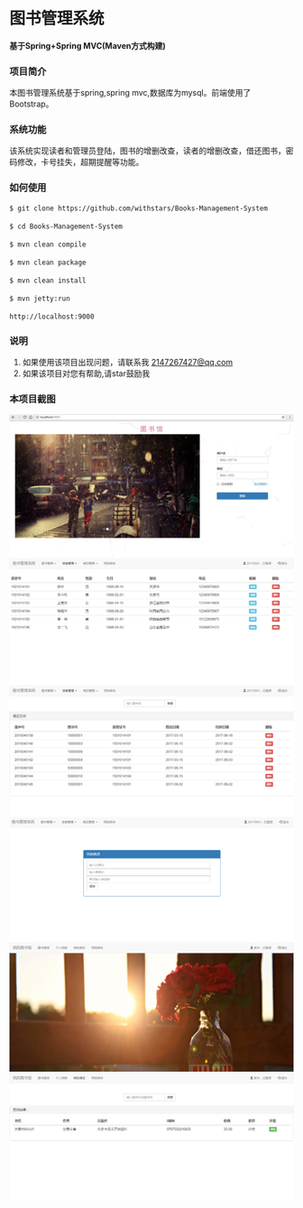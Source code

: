 # 图书管理系统
#### 基于Spring+Spring MVC(Maven方式构建)
### 项目简介
本图书管理系统基于spring,spring mvc,数据库为mysql。前端使用了Bootstrap。 
### 系统功能
该系统实现读者和管理员登陆，图书的增删改查，读者的增删改查，借还图书，密码修改，卡号挂失，超期提醒等功能。
### 如何使用
```
$ git clone https://github.com/withstars/Books-Management-System

$ cd Books-Management-System

$ mvn clean compile

$ mvn clean package

$ mvn clean install

$ mvn jetty:run

http://localhost:9000
```
### 说明<br/>
1. 如果使用该项目出现问题，请联系我 2147267427@qq.com
2. 如果该项目对您有帮助,请star鼓励我

### 本项目截图<br/>
![image](https://github.com/a088/BookManager/blob/master/preview/1.PNG)
![image](https://github.com/a088/BookManager/blob/master/preview/2.PNG)
![image](https://github.com/a088/BookManager/blob/master/preview/3.PNG)
![image](https://github.com/a088/BookManager/blob/master/preview/4.PNG)
![image](https://github.com/a088/BookManager/blob/master/preview/5.PNG)
![image](https://github.com/a088/BookManager/blob/master/preview/6.PNG)
